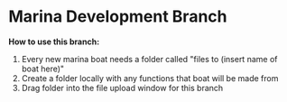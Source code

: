 # Marina Development Branch

**How to use this branch:**
1. Every new marina boat needs a folder called "files to (insert name of boat here)"
2. Create a folder locally with any functions that boat will be made from
3. Drag folder into the file upload window for this branch
